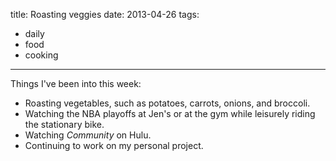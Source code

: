 title: Roasting veggies
date: 2013-04-26
tags:
- daily
- food
- cooking
---

Things I've been into this week:

- Roasting vegetables, such as potatoes, carrots, onions, and broccoli.
- Watching the NBA playoffs at Jen's or at the gym while leisurely riding the stationary bike.
- Watching *Community* on Hulu.
- Continuing to work on my personal project.
